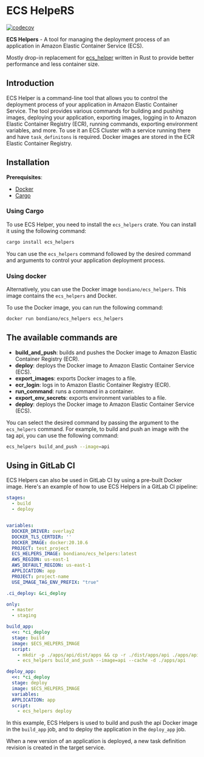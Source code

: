 # ECS HelpeRS

[![codecov](https://codecov.io/gh/bondiano/ecs_helpers/graph/badge.svg?token=BLQ31XSEO0)](https://codecov.io/gh/bondiano/ecs_helpers)

**ECS Helpers** - A tool for managing the deployment process of an application in Amazon Elastic Container Service (ECS).

Mostly drop-in replacement for [ecs_helper](https://github.com/dualboot-partners/ecs_helper/tree/master) written in Rust to provide better performance and less container size.

## Introduction

ECS Helper is a command-line tool that allows you to control the deployment process of your application in Amazon Elastic Container Service. The tool provides various commands for building and pushing images, deploying your application, exporting images, logging in to Amazon Elastic Container Registry (ECR), running commands, exporting environment variables, and more. To use it an ECS Cluster with a service running there and have `task_definitons` is required. Docker images are stored in the ECR Elastic Container Registry.

## Installation

**Prerequisites**:

- [Docker](https://docs.docker.com/get-docker/)
- [Cargo](https://github.com/rust-lang/cargo)

### Using Cargo

To use ECS Helper, you need to install the `ecs_helpers` crate. You can install it using the following command:

```bash
cargo install ecs_helpers
```

You can use the `ecs_helpers` command followed by the desired command and arguments to control your application deployment process.

### Using docker

Alternatively, you can use the Docker image `bondiano/ecs_helpers`. This image contains the `ecs_helpers` and Docker.

To use the Docker image, you can run the following command:

```bash
docker run bondiano/ecs_helpers ecs_helpers
```

## The available commands are

- **build_and_push**: builds and pushes the Docker image to Amazon Elastic Container Registry (ECR).
- **deploy**: deploys the Docker image to Amazon Elastic Container Service (ECS).
- **export_images**: exports Docker images to a file.
- **ecr_login**: logs in to Amazon Elastic Container Registry (ECR).
- **run_command**: runs a command in a container.
- **export_env_secrets**: exports environment variables to a file.
- **deploy**: deploys the Docker image to Amazon Elastic Container Service (ECS).

You can select the desired command by passing the argument to the `ecs_helpers` command. For example, to build and push an image with the tag api, you can use the following command:

```bash
ecs_helpers build_and_push --image=api
```

## Using in GitLab CI

ECS Helpers can also be used in GitLab CI by using a pre-built Docker image. Here's an example of how to use ECS Helpers in a GitLab CI pipeline:

```yaml
stages:
  - build
  - deploy


variables:
  DOCKER_DRIVER: overlay2
  DOCKER_TLS_CERTDIR: ''
  DOCKER_IMAGE: docker:20.10.6
  PROJECT: test_project
  ECS_HELPERS_IMAGE: bondiano/ecs_helpers:latest
  AWS_REGION: us-east-1
  AWS_DEFAULT_REGION: us-east-1
  APPLICATION: app
  PROJECT: project-name
  USE_IMAGE_TAG_ENV_PREFIX: "true"

.ci_deploy: &ci_deploy

only:
  - master
  - staging

build_app:
  <<: *ci_deploy
  stage: build
  image: $ECS_HELPERS_IMAGE
  script:
    - mkdir -p ./apps/api/dist/apps && cp -r ./dist/apps/api ./apps/api/dist/apps
    - ecs_helpers build_and_push --image=api --cache -d ./apps/api

deploy_app:
  <<: *ci_deploy
  stage: deploy
  image: $ECS_HELPERS_IMAGE
  variables:
  APPLICATION: app
  script:
    - ecs_helpers deploy
```

In this example, ECS Helpers is used to build and push the api Docker image in the `build_app` job, and to deploy the application in the `deploy_app` job.

When a new version of an application is deployed, a new task definition revision is created in the target service.
